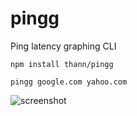 # pingg
Ping latency graphing CLI

`npm install thann/pingg`

`pingg google.com yahoo.com`

![screenshot](https://github.com/Thann/pingg/blob/master/example.png)
